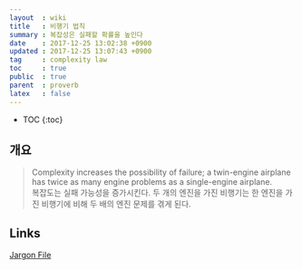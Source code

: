 ```yaml
---
layout  : wiki
title   : 비행기 법칙
summary : 복잡성은 실패할 확률을 높인다
date    : 2017-12-25 13:02:38 +0900
updated : 2017-12-25 13:07:43 +0900
tag     : complexity law
toc     : true
public  : true
parent  : proverb
latex   : false
---
```

* TOC
{:toc}

## 개요

> Complexity increases the possibility of failure; a twin-engine airplane has twice as many engine problems as a single-engine airplane.  
복잡도는 실패 가능성을 증가시킨다. 두 개의 엔진을 가진 비행기는 한 엔진을 가진 비행기에 비해 두 배의 엔진 문제를 겪게 된다.

## Links

[Jargon File](http://catb.org/jargon/html/A/airplane-rule.html )


